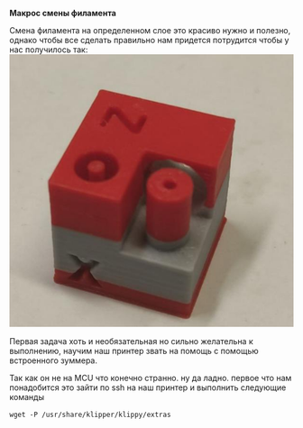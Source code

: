 **Макрос смены филамента**

Смена филамента на определенном слое это красиво нужно и полезно, однако чтобы все сделать правильно нам придется потрудится чтобы у нас получилось так:
![](1.jpg)

Первая задача хоть и необязательная но сильно желательна к выполнению, научим наш принтер звать на помощь с помощью встроенного зуммера.

Так как он не на MCU что конечно странно. ну да ладно. первое что нам понадобится это зайти по ssh на наш принтер и выполнить следующие команды

```
wget -P /usr/share/klipper/klippy/extras 